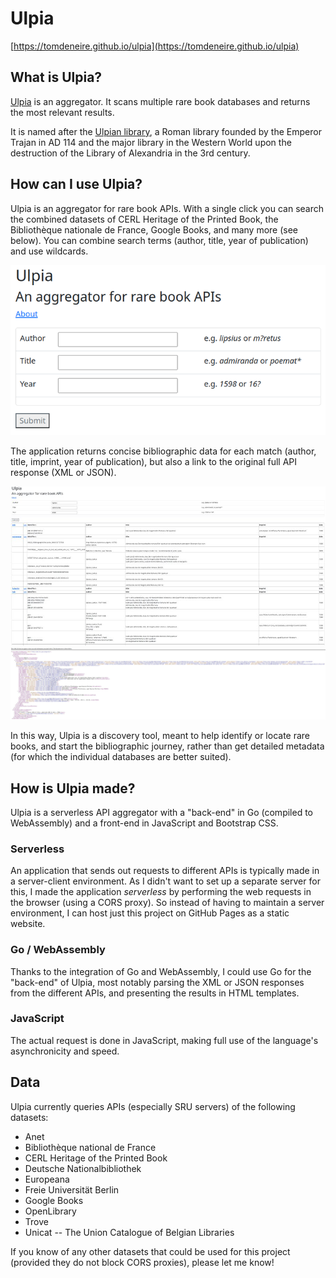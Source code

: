 # Ulpia

[https://tomdeneire.github.io/ulpia](https://tomdeneire.github.io/ulpia)

## What is Ulpia?

[Ulpia](https://tomdeneire.github.io/ulpia) is an aggregator. It scans multiple rare book databases and returns the most relevant results.

It is named after the [Ulpian library](https://en.wikipedia.org/wiki/Ulpian_Library), a Roman library founded by the Emperor Trajan in AD 114 and  the major library in the Western World upon the destruction of the Library of Alexandria in the 3rd century.

## How can I use Ulpia?

Ulpia is an aggregator for rare book APIs. With a single click you can search the combined datasets of CERL Heritage of the Printed Book, the Bibliothèque nationale de France, Google Books, and many more (see below). You can combine search terms (author, title, year of publication) and use wildcards.

![ulpia](ulpia.png)

The application returns concise bibliographic data for each match (author, title, imprint, year of publication), but also a link to the original full API response (XML or JSON).

![ulpia](ulpia2.jpeg)
![ulpia](ulpia3.jpeg)

In this way, Ulpia is a discovery tool, meant to help identify or locate rare books, and start the bibliographic journey, rather than get detailed metadata (for which the individual databases are better suited).

## How is Ulpia made?

Ulpia is a serverless API aggregator with a "back-end" in Go (compiled to WebAssembly) and a front-end in JavaScript and Bootstrap CSS.

### Serverless

An application that sends out requests to different APIs is typically made in a server-client environment. As I didn't want to set up a separate server for this, I made the application *serverless* by performing the web requests in the browser (using a CORS proxy). So instead of having to maintain a server environment, I can host just this project on GitHub Pages as a static website.

### Go / WebAssembly

Thanks to the integration of Go and WebAssembly, I could use Go for the "back-end" of Ulpia, most notably parsing the XML or JSON responses from the different APIs, and presenting the results in HTML templates.

### JavaScript

The actual request is done in JavaScript, making full use of the language's asynchronicity and speed.

## Data

Ulpia currently queries APIs (especially SRU servers) of the following datasets:

- Anet
- Bibliothèque national de France
- CERL Heritage of the Printed Book
- Deutsche Nationalbibliothek
- Europeana
- Freie Universität Berlin
- Google Books
- OpenLibrary
- Trove
- Unicat -- The Union Catalogue of Belgian Libraries

If you know of any other datasets that could be used for this project (provided they do not block CORS proxies), please let me know!
